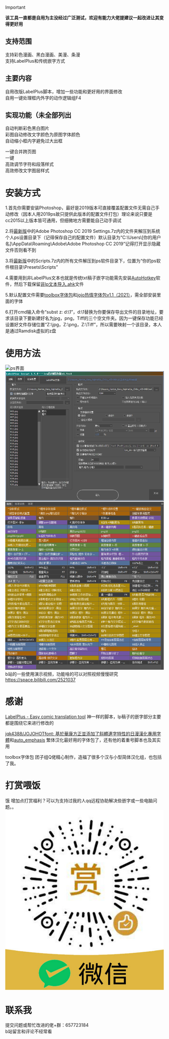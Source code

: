 > [!IMPORTANT]
> **该工具一直都是自用为主没经过广泛测试，欢迎有能力大佬提建议一起改进让其变得更好用**
## 支持范围
支持彩色漫画、黑白漫画、美漫、条漫  
支持LabelPlus和传统嵌字方式  
## 主要内容
自用改版LabelPlus脚本，增加一些功能和更好用的界面修改  
自用一键处理框内外字的动作逻辑组F4  
## 实现功能（未全部列出
自动判断彩色黑白图片  
彩图自动修改文字颜色为原图字体颜色  
自动缩小框内字避免过大出框  

一键合并跨页图  
一键  
高效调节字符和段落样式  
高效修改文字图层样式  

# 安装方式
1.首先你需要安装Photoshop，最好是2019版本可直接覆盖配置文件无需自己手动修改（因本人用2019ps故只提供此版本的配置文件打包）理论来说只要是cc2015以上版本皆可通用，但细微地方需要能自己动手调试  

2.将[最新版](https://github.com/qwea12c/Photoshop-Settings-file-for-comic-embedding/releases/latest)中的Adobe Photoshop CC 2019 Settings.7z内的文件夹解压到系统个人ps设置目录下（记得保存自己的配置文件）默认目录为“C:\Users\\[你的用户名]\AppData\Roaming\Adobe\Adobe Photoshop CC 2019”记得打开显示隐藏文件否则看不到  

3.将[最新版](https://github.com/qwea12c/Photoshop-Settings-file-for-comic-embedding/releases/latest)中的Scripts.7z内的所有文件解压到ps软件目录下，位置为“你的ps软件根目录\Presets\Scripts”  

4.需要用到非LabelPlus文本也就是传统txt稿子嵌字功能需先安装[AutoHotkey](https://www.autohotkey.com/)软件，然后下载保留[非lp文本导入.ahk](https://github.com/qwea12c/Photoshop-Settings-file-for-comic-embedding/blob/main/%E9%9D%9Elp%E6%96%87%E6%9C%AC%E5%AF%BC%E5%85%A5.ahk)文件  

5.默认配置文件需要[toolbox字体包](https://github.com/qwea12c/Photoshop-Settings-file-for-comic-embedding/releases/tag/font_v2.6)和[jojo热情字体包v1.1（2021）](https://github.com/jqk4388/JOJOHOTfont/releases/tag/1.1)，需全部安装里面的字体  

6.打开cmd输入命令“subst z: d:\1”，d:\1替换为你要保存导出文件的目录地址，要求该目录下要新建好名为jpg，png，Tiff的三个空文件夹。因为一键保存功能已经设置好文件存储位置“Z:\jpg，Z:\png，Z:\Tiff”，所以需要映射一个该目录，本人是通过Ramdisk虚拟的z盘

# 使用方法
![ps界面](https://github.com/user-attachments/assets/e35b0b42-e1c8-4d59-b688-93ec5848825e)
![修改版lp](LP界面.png)  
![动作](动作列表v2.6rc4.jpg)  
b站的一些使用演示视频，功能啥的可以对照视频慢慢研究
https://space.bilibili.com/2521037


# 感谢
[LabelPlus - Easy comic translation tool](https://noodlefighter.com/label_plus/)
神一样的脚本，lp稿子的嵌字部分主要都是围绕它来进行修改的

[jqk4388/JOJOHOTfont: 基於華康方正並添加了斜體連字特性的日漫漢化專用字體](https://github.com/jqk4388/JOJOHOTfont)和[auto_emphasis](https://github.com/jqk4388/auto_emphasis)
繁体汉化最好用的字体包了，还有他的着重号脚本也及其实用

toolbox字体包
团子组Q佬精心制作，造福了很多个汉与小型简体汉化组，也包括了我。

# 打赏喂饭
饿 增加点打赏福利？可以为支持过我的人qq远程协助解决些嵌字或一些电脑问题。。
![img](微信赞助.jpg)


# 联系我
提交问题或帮忙改进的佬+群：657723184  
b站留言和评论不经常看
